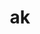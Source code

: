 ---
layout: dictionary_entry
title: ak
parent: Common Words
last_modified_date: 2021-10-20

word: ak
see_also:
  - "akrat"
  - "unk"
transcriptions:
  - ˈæk
translations:
  - "yes"
  - "ok"
  - "(verb intensifier)"
examples:
  - bzo: "Ak."
    eng: "Yes."
  - bzo: "I **ak** rekog so!"
    eng: "I **do** remember that!"
  - bzo: "A nuklear baka mekh **ak** beas."
    eng: "It *is*, **in fact**, a nuclear dog device."
---